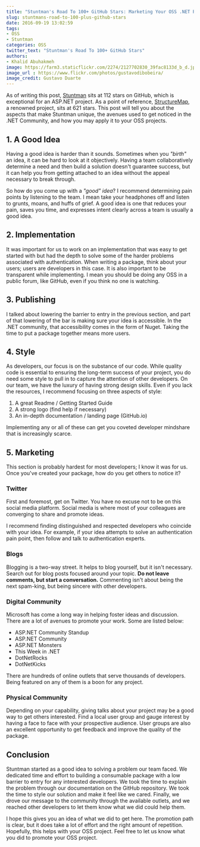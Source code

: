 ```yaml
---
title: "Stuntman's Road To 100+ GitHub Stars: Marketing Your OSS .NET Project"
slug: stuntmans-road-to-100-plus-github-stars
date: 2016-09-19 13:02:59
tags: 
- OSS
- Stuntman
categories: OSS
twitter_text: "Stuntman's Road To 100+ GitHub Stars"
authors: 
- Khalid Abuhakmeh
image: https://farm3.staticflickr.com/2274/2127702830_39fac8133d_b_d.jpg
image_url : https://www.flickr.com/photos/gustavodibobeira/
image_credit: Gustavo Duarte
---
```


As of writing this post, [Stuntman](https://github.com/ritterim/stuntman) sits at 112 stars on GitHub, which is exceptional for an ASP.NET project. As a point of reference, [StructureMap](https://github.com/structuremap/structuremap), a renowned project, sits at 621 stars. This post will tell you about the aspects that make Stuntman unique, the avenues used to get noticed in the .NET Community, and how you may apply it to your OSS projects.

## 1. A Good Idea

Having a good idea is harder than it sounds. Sometimes when you *"birth"* an idea, it can be hard to look at it objectively. Having a team collaboratively determine a need and then build a solution doesn't guarantee success, but it can help you from getting attached to an idea without the appeal necessary to break through.

So how do you come up with a *"good" idea*? I recommend determining pain points by listening to the team. I mean take your headphones off and listen to grunts, moans, and huffs of grief.  A good idea is one that reduces your pain, saves you time, and expresses intent clearly across a team is usually a good idea.

## 2. Implementation

It was important for us to work on an implementation that was easy to get started with but had the depth to solve some of the harder problems associated with authentication. When writing a package, think about your users; users are developers in this case. It is also important to be transparent while implementing. I mean you should be doing any OSS in a public forum, like GitHub, even if you think no one is watching.

## 3. Publishing

I talked about lowering the barrier to entry in the previous section, and part of that lowering of the bar is making sure your idea is accessible. In the .NET community, that accessibility comes in the form of Nuget. Taking the time to put a package together means more users.

## 4. Style

As developers, our focus is on the substance of our code. While quality code is essential to ensuring the long-term success of your project, you do need some style to pull in to capture the attention of other developers. On our team, we have the luxury of having strong design skills. Even if you lack the resources, I recommend focusing on three aspects of style:

1. A great Readme / Getting Started Guide
2. A strong logo (find help if necessary)
3. An in-depth documentation / landing page (GitHub.io)

Implementing any or all of these can get you coveted developer mindshare that is increasingly scarce.

## 5. Marketing

This section is probably hardest for most developers; I know it was for us. Once you've created your package, how do you get others to notice it?

### Twitter

First and foremost, get on Twitter. You have no excuse not to be on this social media platform. Social media is where most of your colleagues are converging to share and promote ideas.

I recommend finding distinguished and respected developers who coincide with your idea. For example, if your idea attempts to solve an authentication pain point, then follow and talk to authentication experts. 

### Blogs

Blogging is a two-way street. It helps to blog yourself, but it isn't necessary. Search out for blog posts focused around your topic. **Do not leave comments, but start a conversation.** Commenting isn't about being the next spam-king, but being sincere with other developers.

### Digital Community

Microsoft has come a long way in helping foster ideas and discussion. There are a lot of avenues to promote your work. Some are listed below:

- ASP.NET Community Standup
- ASP.NET Community
- ASP.NET Monsters
- This Week in .NET
- DotNetRocks
- DotNetKicks

There are hundreds of online outlets that serve thousands of developers. Being featured on any of them is a boon for any project.

### Physical Community

Depending on your capability, giving talks about your project may be a good way to get others interested. Find a local user group and gauge interest by having a face to face with your prospective audience. User groups are also an excellent opportunity to get feedback and improve the quality of the package.

## Conclusion

Stuntman started as a good idea to solving a problem our team faced. We dedicated time and effort to building a consumable package with a low barrier to entry for any interested developers. We took the time to explain the problem through our documentation on the GitHub repository. We took the time to style our solution and make it feel like we cared. Finally, we drove our message to the community through the available outlets, and we reached other developers to let them know what we did could help them.

I hope this gives you an idea of what we did to get here. The promotion path is clear, but it does take a lot of effort and the right amount of repetition. Hopefully, this helps with your OSS project. Feel free to let us know what you did to promote your OSS project.